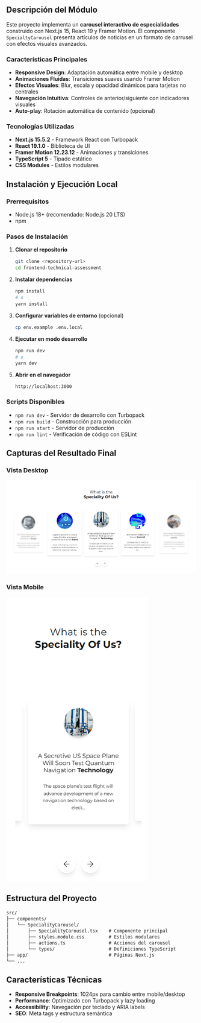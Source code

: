 ## Descripción del Módulo

Este proyecto implementa un **carousel interactivo de especialidades** construido con Next.js 15, React 19 y Framer Motion. El componente `SpecialtyCarousel` presenta artículos de noticias en un formato de carrusel con efectos visuales avanzados.

### Características Principales

- **Responsive Design**: Adaptación automática entre mobile y desktop
- **Animaciones Fluidas**: Transiciones suaves usando Framer Motion
- **Efectos Visuales**: Blur, escala y opacidad dinámicos para tarjetas no centrales
- **Navegación Intuitiva**: Controles de anterior/siguiente con indicadores visuales
- **Auto-play**: Rotación automática de contenido (opcional)

### Tecnologías Utilizadas

- **Next.js 15.5.2** - Framework React con Turbopack
- **React 19.1.0** - Biblioteca de UI
- **Framer Motion 12.23.12** - Animaciones y transiciones
- **TypeScript 5** - Tipado estático
- **CSS Modules** - Estilos modulares

## Instalación y Ejecución Local

### Prerrequisitos

- Node.js 18+ (recomendado: Node.js 20 LTS)
- npm

### Pasos de Instalación

1. **Clonar el repositorio**

   ```bash
   git clone <repository-url>
   cd frontend-technical-assessment
   ```

2. **Instalar dependencias**

   ```bash
   npm install
   # o
   yarn install
   ```

3. **Configurar variables de entorno** (opcional)

   ```bash
   cp env.example .env.local
   ```

4. **Ejecutar en modo desarrollo**

   ```bash
   npm run dev
   # o
   yarn dev
   ```

5. **Abrir en el navegador**
   ```
   http://localhost:3000
   ```

### Scripts Disponibles

- `npm run dev` - Servidor de desarrollo con Turbopack
- `npm run build` - Construcción para producción
- `npm run start` - Servidor de producción
- `npm run lint` - Verificación de código con ESLint

## Capturas del Resultado Final

### Vista Desktop

![Vista Desktop - Carousel de Especialidades](./public/readme/shokworks-frontend-technical-assessment-capture-desktop.png)

### Vista Mobile

![Vista Mobile - Carousel de Especialidades](./public/readme/shokworks-frontend-technical-assessment-capture-mobile.png)

## Estructura del Proyecto

```
src/
├── components/
│   └── SpecialityCarousel/
│       ├── SpecialityCarousel.tsx    # Componente principal
│       ├── styles.module.css         # Estilos modulares
│       ├── actions.ts                # Acciones del carousel
│       └── types/                    # Definiciones TypeScript
├── app/                              # Páginas Next.js
└── ...
```

## Características Técnicas

- **Responsive Breakpoints**: 1024px para cambio entre mobile/desktop
- **Performance**: Optimizado con Turbopack y lazy loading
- **Accessibility**: Navegación por teclado y ARIA labels
- **SEO**: Meta tags y estructura semántica
